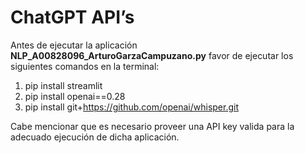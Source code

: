 # ChatGPT API’s

Antes de ejecutar la aplicación **NLP_A00828096_ArturoGarzaCampuzano.py** favor de ejecutar los siguientes comandos en la terminal:
1. pip install streamlit
2. pip install openai==0.28
3. pip install git+https://github.com/openai/whisper.git

Cabe mencionar que es necesario proveer una API key valida para la adecuado ejecución de dicha aplicación.
